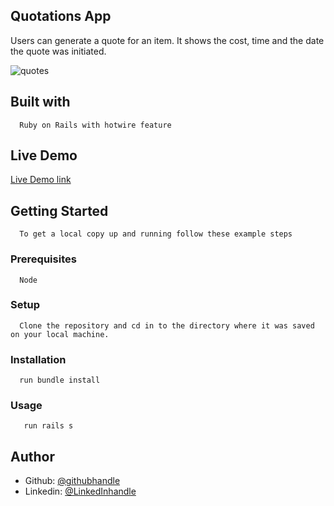 ## Quotations App

Users can generate a quote for an item. It shows the cost, time and the date the quote was initiated.

![quotes](https://user-images.githubusercontent.com/46329537/185958207-3e5c2788-7aef-4f45-a1d6-d9ec97bac604.png)

## Built with

      Ruby on Rails with hotwire feature
    
 ## Live Demo
 [Live Demo link](https://fierce-coast-23206.herokuapp.com)
 
 ## Getting Started
 
      To get a local copy up and running follow these example steps
      
 ### Prerequisites
      Node
 ### Setup
      Clone the repository and cd in to the directory where it was saved on your local machine.
      
  ### Installation
      run bundle install
  ### Usage
       run rails s
       
 ## Author
 
  - Github: [@githubhandle](https://github.com/uche-inyama)
  - Linkedin: [@LinkedInhandle](https://www.linkedin.com/in/uchechukwu-inyama/)
